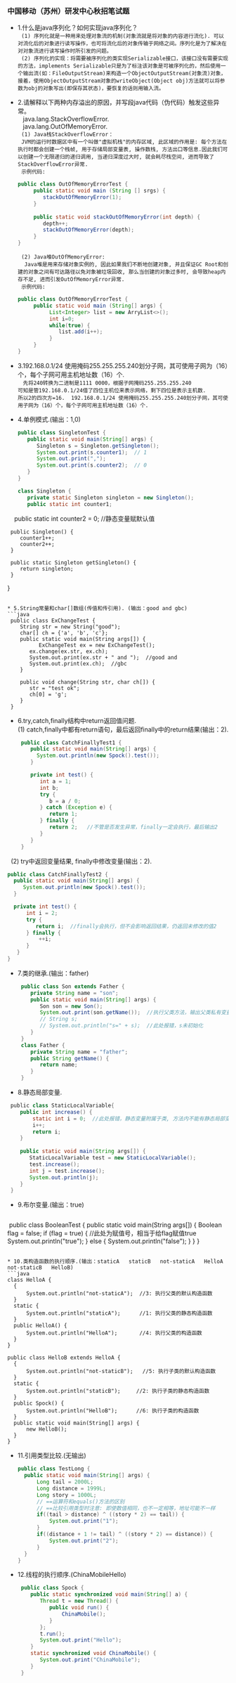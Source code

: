 ### 中国移动（苏州）研发中心秋招笔试题 ###
* 1.什么是java序列化？如何实现java序列化？    
 &nbsp;  ` (1) 序列化就是一种用来处理对象流的机制(对象流就是将对象的内容进行流化). 可以对流化后的对象进行读写操作，也可将流化后的对象传输于网络之间。序列化是为了解决在对对象流进行读写操作时所引发的问题。 `   
 &nbsp;  ` (2) 序列化的实现：将需要被序列化的类实现Serializable接口，该接口没有需要实现的方法，implements Serializable只是为了标注该对象是可被序列化的，然后使用一个输出流(如：FileOutputStream)来构造一个ObjectOutputStream(对象流)对象，接着，使用ObjectOutputStream对象的writeObject(Object obj)方法就可以将参数为obj的对象写出(即保存其状态)，要恢复的话则用输入流。 `
 
* 2.请解释以下两种内存溢出的原因，并写段java代码（伪代码）触发这些异常。   
  &nbsp;&nbsp;  java.lang.StackOverflowError.  
  &nbsp;&nbsp;  java.lang.OutOfMemoryError.    
  &nbsp; ` (1) Java栈StackOverflowError： `     
  &nbsp; ` JVM的运行时数据区中有一个叫做"虚拟机栈"的内存区域, 此区域的作用是: 每个方法在执行时都会创建一个栈帧, 用于存储局部变量表, 操作数栈, 方法出口等信息.因此我们可以创建一个无限递归的递归调用, 当递归深度过大时, 就会耗尽栈空间, 进而导致了StackOverflowError异常. `     
  &nbsp; ` 示例代码: `
  ```java  
  public class OutOfMemoryErrorTest { 
       public static void main (String [] srgs) {
          stackOutOfMemoryError(1);
       }
       
       public static void stackOutOfMemoryError(int depth) {
          depth++;
          stackOutOfMemoryError(depth);
       }
  } 
  ```
  &nbsp; ` (2) Java堆OutOfMemoryError:  `     
  &nbsp; ` Java堆是用来存储对象实例的, 因此如果我们不断地创建对象, 并且保证GC Root和创建的对象之间有可达路径以免对象被垃圾回收, 那么当创建的对象过多时, 会导致heap内存不足, 进而引发OutOfMemoryError异常.`     
  &nbsp; ` 示例代码: `
  ```java  
  public class OutOfMemoryErrorTest {
       public static void main (String[] args) {
            List<Integer> list = new ArryList<>();
            int i=0;
            while(true) {
               list.add(i++);
            }
       }
  }
  ```
  
* 3.192.168.0.1/24 使用掩码255.255.255.240划分子网，其可使用子网为（16）个，每个子网可用主机地址数（16）个.   
  &nbsp;&nbsp; ` 先将240转换为二进制是1111 0000，根据子网掩码255.255.255.240 `   
   ` 可知是管192.168.0.1/24借了四位主机位来表示网络，剩下四位是表示主机数.  `  
   ` 所以2的四次方=16.  192.168.0.1/24 使用掩码255.255.255.240划分子网，其可使用子网为（16）个，每个子网可用主机地址数（16）个.  `
   
* 4.单例模式.(输出：1,0)
  ```java  
  public class SingletonTest {
     public static void main(String[] args) {
        Singleton s = Singleton.getSingleton();
        System.out.print(s.counter1);  // 1
        System.out.print(",");
        System.out.print(s.counter2);  // 0
     }
  }

  class Singleton {
     private static Singleton singleton = new Singleton();
     public static int counter1;
     public static int counter2 = 0;  //静态变量赋默认值

     public Singleton() {
        counter1++;
        counter2++;
     }

     public static Singleton getSingleton() {
        return singleton;
     }
  }
 ```

* 5.String常量和char[]数组(传值和传引用). (输出：good and gbc)
 ```java  
  public class ExChangeTest {
     String str = new String("good");
     char[] ch = {'a', 'b', 'c'};
     public static void main(String args[]) {
	       ExChangeTest ex = new ExChangeTest();
        ex.change(ex.str, ex.ch);
        System.out.print(ex.str + " and ");  //good and 
        System.out.print(ex.ch);  //gbc 
     }

     public void change(String str, char ch[]) {
        str = "test ok";
        ch[0] = 'g';
     }
  }
 ```
 
* 6.try,catch,finally结构中return返回值问题.    
  (1) catch,finally中都有return语句，最后返回finally中的return结果(输出：2).
  ```java  
   public class CatchFinallyTest1 {
      public static void main(String[] args) {
        System.out.println(new Spock().test());
      }

      private int test() {
         int a = 1;
         int b;
         try {
            b = a / 0;
         } catch (Exception e) {
            return 1;
         } finally {
            return 2;   //不管是否发生异常，finally一定会执行，最后输出2
         }
      }
   }
   ```   
   (2) try中返回变量结果, finally中修改变量(输出：2).
   ```java  
   public class CatchFinallyTest2 {
     public static void main(String[] args) {
        System.out.println(new Spock().test());
     }

     private int test() {
         int i = 2;
         try {
            return i;  //finally会执行，但不会影响返回结果，仍返回未修改的值2
         } finally {
             ++i;
         }
      }
   }
   ```   
   
* 7.类的继承.(输出：father)
  ```java  
   public class Son extends Father {
      private String name = "son";
      public static void main(String[] args) {
         Son son = new Son();
         System.out.print(son.getName());  //执行父类方法，输出父类私有变量的值
         // String s;  
         // System.out.println("s=" + s);  //此处报错，s未初始化
      }
   }
   class Father {
      private String name = "father";
      public String getName() {
         return name;
      }
   }
   ```

* 8.静态局部变量.
 ```java 
  public class StaticLocalVariable{
     public int increase() {
         static int i = 0;  //此处报错，静态变量附属于类, 方法内不能有静态局部变量, 将static关键字去掉
         i++;
         return i;
     }
    
     public static void main(String args[]) {
        StaticLocalVariable test = new StaticLocalVariable();
        test.increase();
        int j = test.increase();
        System.out.println(j);
     }
  }
 ```

* 9.布尔变量.(输出：true)
  ```java 
  public class BooleanTest {
     public static void main(String args[]) {
	 Boolean flag = false;
	 if (flag = true) {   //此处为赋值号，相当于给flag赋值true
	    System.out.println("true");
	 } else {
	    System.out.println("false");
         }
     }
  }
  ```

* 10.类构造函数的执行顺序.(输出：staticA   staticB   not-staticA   HelloA   not-staticB   HelloB)
  ```java
  class HelloA {
    {
        System.out.println("not-staticA");  //3: 执行父类的默认构造函数
    }
    static {
        System.out.println("staticA");      //1: 执行父类的静态构造函数
    }
    public HelloA() {
        System.out.println("HelloA");       //4: 执行父类的构造函数
    }
  }

  public class HelloB extends HelloA {
    { 
        System.out.println("not-staticB");   //5: 执行子类的默认构造函数
    }
    static {
        System.out.println("staticB");     //2: 执行子类的静态构造函数
    }
    public Spock() {
        System.out.println("HelloB");      //6: 执行子类的构造函数
    }
    public static void main(String[] args) {
        new HelloB();
    }
  }
  ```

* 11.引用类型比较.(无输出)
  ```java
  public class TestLong {
    public static void main(String[] args) {
        Long tail = 2000L;
        Long distance = 1999L;
        Long story = 1000L;
        // ==运算符和equals()方法的区别
        // ==比较引用类型时注意: 即使数值相同，也不一定相等，地址可能不一样
        if((tail > distance) ^ ((story * 2) == tail)) {  
            System.out.print("1");
        }
        if((distance + 1 != tail) ^ ((story * 2) == distance)) {
            System.out.print("2");
        }
    }
  }
  ```

* 12.线程的执行顺序.(ChinaMobileHello)
  ```java
   public class Spock {
      public static synchronized void main(String[] a) {
         Thread t = new Thread() {
            public void run() {
                ChinaMobile();
            }
         };
         t.run();
         System.out.print("Hello");
      }
      static synchronized void ChinaMobile() {
         System.out.print("ChinaMobile");   
      }
   }
  ```
